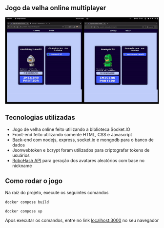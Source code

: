 ## Jogo da velha online multiplayer

![1](https://github.com/paulohenrique64/jogo-da-velha-online/blob/main/public/images/game.gif)

## Tecnologias utilizadas

- Jogo de velha online feito utilizando a biblioteca Socket.IO
- Front-end feito utilizando somente HTML, CSS e Javascript
- Back-end com nodejs, express, socket.io e mongodb para o banco de dados
- Jsonwebtoken e bcrypt foram utilizados para criptografar tokens de usuários
- [RoboHash API](https://robohash.org) para geração dos avatares aleatórios com base no nickname

## Como rodar o jogo

Na raiz do projeto, execute os seguintes comandos

```
docker compose build
```
```
docker compose up
```

Apos executar os comandos, entre no link [localhost:3000](http://localhost:3000) no seu navegador
